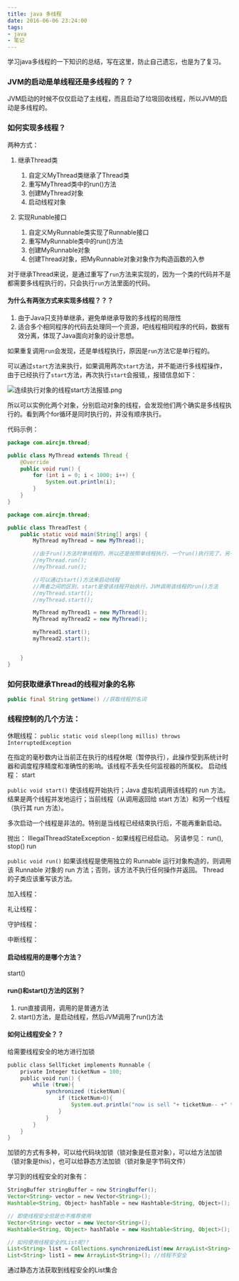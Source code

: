 ```yaml
---
title: java 多线程
date: 2016-06-06 23:24:00
tags:
- java
- 笔记
---
```


学习java多线程的一下知识的总结，写在这里，防止自己遗忘，也是为了复习。

<!--more-->

### JVM的启动是单线程还是多线程的？？

JVM启动的时候不仅仅启动了主线程，而且启动了垃圾回收线程，所以JVM的启动是多线程的。

### 如何实现多线程？

两种方式：

1. 继承Thread类
   1. 自定义MyThread类继承了Thread类
   2. 重写MyThread类中的run()方法
   3. 创建MyThread对象
   4. 启动线程对象


1. 实现Runable接口
   1. 自定义MyRunnable类实现了Runnable接口
   2. 重写MyRunnable类中的run()方法
   3. 创建MyRunnable对象
   4. 创建Thread对象，把MyRunnable对象对象作为构造函数的入参






对于继承Thread来说，是通过重写了`run`方法来实现的，因为一个类的代码并不是都需要多线程执行的，只会执行`run`方法里面的代码。

#### 为什么有两张方式来实现多线程？？？

1. 由于Java只支持单继承，避免单继承导致的多线程的局限性
2. 适合多个相同程序的代码去处理同一个资源，吧线程相同程序的代码，数据有效分离，体现了Java面向对象的设计思想。

如果重复调用`run`会发现，还是单线程执行，原因是`run`方法它是单行程的。

可以通过`start`方法来执行，如果调用两次`start`方法，并不能进行多线程操作，由于已经执行了`start`方法，再次执行`start`会报错,，报错信息如下：

![连续执行对象的线程start方法报错.png](http://upload-images.jianshu.io/upload_images/1013655-0a96d1ad2c5294ed.png?imageMogr2/auto-orient/strip%7CimageView2/2/w/1240)

所以可以实例化两个对象，分别启动对象的线程，会发现他们两个确实是多线程执行的。看到两个for循环是同时执行的，并没有顺序执行。





代码示例：

```java
package com.aircjm.thread;

public class MyThread extends Thread {
    @Override
    public void run() {
        for (int i = 0; i < 1000; i++) {
            System.out.println(i);
        }
    }
}

```



```java
package com.aircjm.thread;

public class ThreadTest {
    public static void main(String[] args) {
        MyThread myThread = new MyThread();

        //由于run()方法时单线程的，所以还是按照单线程执行，一个run()执行完了，另一个run()才会执行
        //myThread.run();
        //myThread.run();

        //可以通过start()方法来启动线程
        //两者之间的区别，start是使该线程开始执行，JVM调用该线程的run()方法
        //myThread.start();
        //myThread.start();

        MyThread myThread1 = new MyThread();
        MyThread myThread2 = new MyThread();

        myThread1.start();
        myThread2.start();


    }
}
```



### 如何获取继承Thread的线程对象的名称

```java
public final String getName() //获取线程的名词
```

### 线程控制的几个方法：

休眠线程：
`public static void sleep(long millis) throws InterruptedException`

在指定的毫秒数内让当前正在执行的线程休眠（暂停执行），此操作受到系统计时器和调度程序精度和准确性的影响。该线程不丢失任何监视器的所属权。
启动线程：
start

`public void start()`
使该线程开始执行；Java 虚拟机调用该线程的 run 方法。
结果是两个线程并发地运行；当前线程（从调用返回给 start 方法）和另一个线程（执行其 run 方法）。

多次启动一个线程是非法的。特别是当线程已经结束执行后，不能再重新启动。

抛出：
IllegalThreadStateException - 如果线程已经启动。
另请参见：
run(), stop()
run

`public void run()`
如果该线程是使用独立的 Runnable 运行对象构造的，则调用该 Runnable 对象的 run 方法；否则，该方法不执行任何操作并返回。
Thread 的子类应该重写该方法。

加入线程：

礼让线程：

守护线程：

中断线程：



#### 启动线程用的是哪个方法？

start()

#### run()和start()方法的区别？

1. run直接调用，调用的是普通方法
2. start()方法，是启动线程，然后JVM调用了run()方法



#### 如何让线程安全？？

给需要线程安全的地方进行加锁

```java
public class SellTicket implements Runnable {
    private Integer ticketNum = 100;
    public void run() {
        while (true){
            synchronized (ticketNum){
                if (ticketNum>0){
                    System.out.println("now is sell "+ ticketNum-- +" ticket");
                }
            }
        }
    }
}
```

加锁的方式有多种，可以给代码块加锁（锁对象是任意对象），可以给方法加锁（锁对象是this），也可以给静态方法加锁（锁对象是字节码文件）



学习到的线程安全的对象有：

```java
StringBuffer stringBuffer = new StringBuffer();
Vector<String> vector = new Vector<String>();
Hashtable<String, Object> hashTable = new Hashtable<String, Object>();
```

```java
// 即使线程安全但是也不推荐使用
Vector<String> vector = new Vector<String>();
Hashtable<String, Object> hashTable = new Hashtable<String, Object>();

// 如何使用线程安全的List呢??
List<String> list = Collections.synchronizedList(new ArrayList<String>()); // 线程安全
List<String> list1 = new ArrayList<String>(); //线程不安全
```

通过静态方法获取到线程安全的List集合









